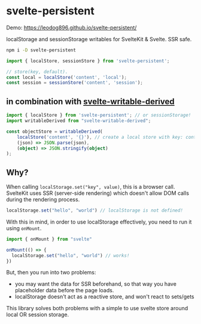 # svelte-persistent

Demo: https://leodog896.github.io/svelte-persistent/

localStorage and sessionStorage writables for SvelteKit & Svelte. SSR safe.

```bash
npm i -D svelte-persistent
```

```ts
import { localStore, sessionStore } from 'svelte-persistent';

// store(key, default).
const local = localStore('content', 'local');
const session = sessionStore('content', 'session');
```

## in combination with [svelte-writable-derived](https://github.com/PixievoltNo1/svelte-writable-derived)

```ts
import { localStore } from 'svelte-persistent'; // or sessionStorage!
import writableDerived from "svelte-writable-derived";

const objectStore = writableDerived(
	localStore('content', '{}'), // create a local store with key: content, defaultValue: {}
	(json) => JSON.parse(json),
	(object) => JSON.stringify(object)
);
```

## Why?

When calling `localStorage.set("key", value)`, this is a browser call.
SvelteKit uses SSR (server-side rendering) which doesn't allow DOM calls during the rendering process.

```js
localStorage.set("hello", "world") // localStorage is not defined!
```

With this in mind, in order to use localStorage effectively, you need to run it using `onMount`.

```js
import { onMount } from "svelte"

onMount(() => {
  localStorage.set("hello", "world") // works!
})
```

But, then you run into two problems:
- you may want the data for SSR beforehand, so that way you have placeholder data before the page loads.
- localStorage doesn't act as a reactive store, and won't react to sets/gets

This library solves both problems with a simple to use svelte store around local OR session storage.
